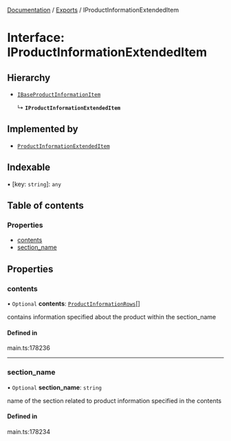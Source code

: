 [Documentation](../README.md) / [Exports](../modules.md) / IProductInformationExtendedItem

# Interface: IProductInformationExtendedItem

## Hierarchy

- [`IBaseProductInformationItem`](IBaseProductInformationItem.md)

  ↳ **`IProductInformationExtendedItem`**

## Implemented by

- [`ProductInformationExtendedItem`](../classes/ProductInformationExtendedItem.md)

## Indexable

▪ [key: `string`]: `any`

## Table of contents

### Properties

- [contents](IProductInformationExtendedItem.md#contents)
- [section\_name](IProductInformationExtendedItem.md#section_name)

## Properties

### contents

• `Optional` **contents**: [`ProductInformationRows`](../classes/ProductInformationRows.md)[]

contains information specified about the product within the section_name

#### Defined in

main.ts:178236

___

### section\_name

• `Optional` **section\_name**: `string`

name of the section related to product information specified in the contents

#### Defined in

main.ts:178234
